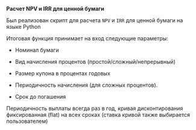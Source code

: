 **Расчет NPV и IRR для ценной бумаги**

Был реализован скрипт для расчета `NPV` и `IRR` для ценной бумаги на языке Python

Итоговая функция принимает на вход следующие параметры:

* Номинал бумаги

* Вид начисления процентов (простой/сложный/непрерывный)

* Размер купона в процентах годовых

* Периодичность начисления (для сложных процентов). 

* Срок до погашения

Периодичность выплаты всегда раз в год, кривая дисконтирования фиксированная (flat) на всех
сроках (ставка кривой также выбирается пользователем)
